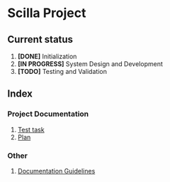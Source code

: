 # Scilla Project

## Current status

1. **[DONE]** Initialization
1. **[IN PROGRESS]** System Design and Development
1. **[TODO]** Testing and Validation

## Index

### Project Documentation

1. [Test task](project_docs/test_task.md)
1. [Plan](project_docs/plan.md)

### Other

1. [Documentation Guidelines](documentation_guidelines.md)
